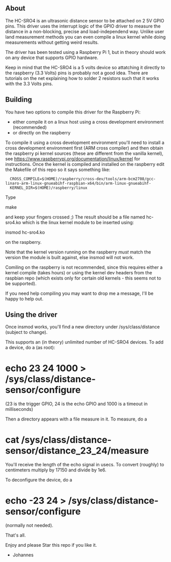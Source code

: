 About
-----

The HC-SRO4 is an ultrasonic distance sensor to be attached on 2 5V GPIO pins. 
This driver uses the interrupt logic of the GPIO driver to measure the 
distance in a non-blocking, precise and load-independend way. Unlike 
user land measurement methods you can even compile a linux kernel 
while doing measurements without getting weird results.

The driver has been tested using a Raspberry Pi 1, but in theory should
work on any device that supports GPIO hardware. 

Keep in mind that the HC-SRO4 is a 5 volts device so attatching it directly
to the raspberry (3.3 Volts) pins is probably not a good idea. There
are tutorials on the net explaining how to solder 2 resistors such that
it works with the 3.3 Volts pins.

Building
--------

You have two options to compile this driver for the Raspberry Pi:

- either compile it on a linux host using a cross development environment
   (recommended)
- or directly on the raspberry

To compile it using a cross development environment you'll need to install
a cross development environment first (ARM cross compiler) and then obtain
the raspberry pi kernel sources (these are different from the vanilla 
kernel), see https://www.raspberrypi.org/documentation/linux/kernel
for instructions. Once the kernel is compiled and installed on the 
raspberry edit the Makefile of this repo so it says something like:

```  ARCH=arm
  CROSS_COMPILE=$(HOME)/raspberry/cross-dev/tools/arm-bcm2708/gcc-linaro-arm-linux-gnueabihf-raspbian-x64/bin/arm-linux-gnueabihf-
  KERNEL_DIR=$(HOME)/raspberry/linux
```

Type 

  make 

and keep your fingers crossed ;) The result should be a file named hc-sro4.ko
which is the linux kernel module to be inserted using:

  insmod hc-sro4.ko

on the raspberry. 

Note that the kernel version running on the raspberry *must* match the 
version the module is built against, else insmod will not work.

Comiling on the raspberry is not recommended, since this requires either
a kernel compile (takes hours) or using the kernel dev headers from the
raspbian repo (which exists only for certain old kernels - this seems not
to be supported).

If you need help compiling you may want to drop me a message, I'll be 
happy to help out.

Using the driver
----------------

Once insmod works, you'll find a new directory under /sys/class/distance
(subject to change).

This supports an (in theory) unlimited number of HC-SRO4 devices.
To add a device, do a (as root):

   # echo 23 24 1000 > /sys/class/distance-sensor/configure

(23 is the trigger GPIO, 24 is the echo GPIO and 1000 is a timeout in
milliseconds)

Then a directory appears with a file measure in it. To measure, do a

   # cat /sys/class/distance-sensor/distance_23_24/measure

You'll receive the length of the echo signal in usecs. To convert (roughly)
to centimeters multiply by 17150 and divide by 1e6.

To deconfigure the device, do a

   # echo -23 24 > /sys/class/distance-sensor/configure

(normally not needed).

That's all.

Enjoy and please Star this repo if you like it.

- Johannes


